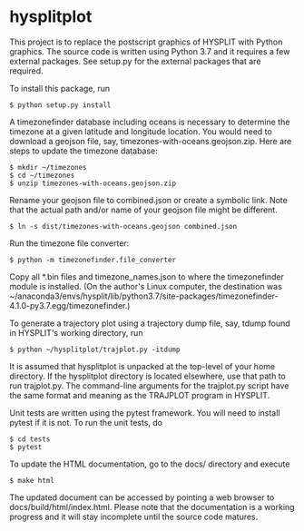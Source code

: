 # hysplitplot

This project is to replace the postscript graphics of HYSPLIT with Python
graphics.  The source code is written using Python 3.7 and it requires a few
external packages.  See setup.py for the external packages that are required.

To install this package, run

    $ python setup.py install

A timezonefinder database including oceans is necessary to determine the
timezone at a given latitude and longitude location. You would need to
download a geojson file, say, timezones-with-oceans.geojson.zip. Here are
steps to update the timezone database:

    $ mkdir ~/timezones
    $ cd ~/timezones
    $ unzip timezones-with-oceans.geojson.zip

Rename your geojson file to combined.json or create a symbolic link.
Note that the actual path and/or name of your geojson file might be different.

    $ ln -s dist/timezones-with-oceans.geojson combined.json

Run the timezone file converter:

    $ python -m timezonefinder.file_converter

Copy all *.bin files and timezone_names.json to where the timezonefinder
module is installed. (On the author's Linux computer, the destination was
~/anaconda3/envs/hysplit/lib/python3.7/site-packages/timezonefinder-4.1.0-py3.7.egg/timezonefinder.)

To generate a trajectory plot using a trajectory dump file, say, tdump found
in HYSPLIT's working directory, run

    $ python ~/hysplitplot/trajplot.py -itdump

It is assumed that hysplitplot is unpacked at the top-level of your home
directory.  If the hysplitplot directory is located elsewhere, use that path
to run trajplot.py.  The command-line arguments for the trajplot.py script
have the same format and meaning as the TRAJPLOT program in HYSPLIT.

Unit tests are written using the pytest framework. You will need to install
pytest if it is not.  To run the unit tests, do

    $ cd tests
    $ pytest
    
To update the HTML documentation, go to the docs/ directory and execute

    $ make html

The updated document can be accessed by pointing a web browser to
docs/build/html/index.html.  Please note that the documentation is a working
progress and it will stay incomplete until the source code matures.
